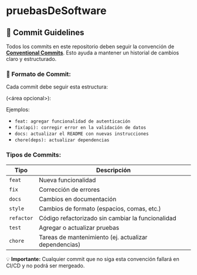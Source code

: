 # pruebasDeSoftware

## 🚀 Commit Guidelines

Todos los commits en este repositorio deben seguir la convención de **[Conventional Commits](https://www.conventionalcommits.org/en/v1.0.0/)**. Esto ayuda a mantener un historial de cambios claro y estructurado.

### 📌 Formato de Commit:

Cada commit debe seguir esta estructura:

<tipo>(<área opcional>): <mensaje breve>

Ejemplos:

- `feat: agregar funcionalidad de autenticación`
- `fix(api): corregir error en la validación de datos`
- `docs: actualizar el README con nuevas instrucciones`
- `chore(deps): actualizar dependencias`

### Tipos de Commits:

| Tipo       | Descripción                                           |
| ---------- | ----------------------------------------------------- |
| `feat`     | Nueva funcionalidad                                   |
| `fix`      | Corrección de errores                                 |
| `docs`     | Cambios en documentación                              |
| `style`    | Cambios de formato (espacios, comas, etc.)            |
| `refactor` | Código refactorizado sin cambiar la funcionalidad     |
| `test`     | Agregar o actualizar pruebas                          |
| `chore`    | Tareas de mantenimiento (ej. actualizar dependencias) |

💡 **Importante:** Cualquier commit que no siga esta convención fallará en CI/CD y no podrá ser mergeado.
